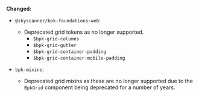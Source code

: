 **Changed:**
  - `@skyscanner/bpk-foundations-web`:
    - Deprecated grid tokens as no longer supported.
      - `$bpk-grid-columns`
      - `$bpk-grid-gutter`
      - `$bpk-grid-container-padding`
      - `$bpk-grid-container-mobile-padding`

  - `bpk-mixins`:
    - Deprecated grid mixins as these are no longer supported due to the `BpkGrid` component being deprecated for a number of years.